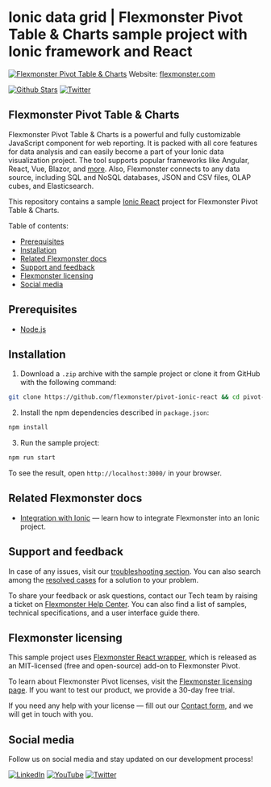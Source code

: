 # Ionic data grid | Flexmonster Pivot Table & Charts sample project with Ionic framework and React

[![Flexmonster Pivot Table & Charts](https://cdn.flexmonster.com/readmes/ionic_react.webp)](https://www.flexmonster.com?r=sample_ion_react)
Website: [flexmonster.com](https://www.flexmonster.com?r=sample_ion_react)

[![Github Stars](https://img.shields.io/github/stars/flexmonster?style=social)](https://github.com/flexmonster) [![Twitter](https://img.shields.io/twitter/follow/Flexmonster?style=social)](https://twitter.com/Flexmonster)

## Flexmonster Pivot Table & Charts

Flexmonster Pivot Table & Charts is a powerful and fully customizable JavaScript component for web reporting. It is packed with all core features for data analysis and can easily become a part of your Ionic data visualization project. The tool supports popular frameworks like Angular, React, Vue, Blazor, and [more](https://www.flexmonster.com/doc/available-tutorials-integration?r=sample_ion_react). Also, Flexmonster connects to any data source, including SQL and NoSQL databases, JSON and CSV files, OLAP cubes, and Elasticsearch. 

This repository contains a sample [Ionic React](https://ionicframework.com/docs/react/) project for Flexmonster Pivot Table & Charts.

Table of contents:

* [Prerequisites](#prerequisites)
* [Installation](#installation)
* [Related Flexmonster docs](#related-flexmonster-docs)
* [Support and feedback](#support-and-feedback)
* [Flexmonster licensing](#flexmonster-licensing)
* [Social media](#social-media)

## Prerequisites

- [Node.js](https://nodejs.org/en/)

## Installation

1. Download a `.zip` archive with the sample project or clone it from GitHub with the following command:

```bash
git clone https://github.com/flexmonster/pivot-ionic-react && cd pivot-ionic-react
```

2. Install the npm dependencies described in `package.json`:
```bash
npm install
```

3. Run the sample project:
```bash
npm run start
```

To see the result, open `http://localhost:3000/` in your browser.

## Related Flexmonster docs

- [Integration with Ionic](https://www.flexmonster.com/doc/integration-with-ionic?r=sample_ion_react) — learn how to integrate Flexmonster into an Ionic project.

## Support and feedback

In case of any issues, visit our [troubleshooting section](https://www.flexmonster.com/doc/typical-errors?r=sample_ion_react). You can also search among the [resolved cases](https://www.flexmonster.com/technical-support?r=sample_ion_react) for a solution to your problem.

To share your feedback or ask questions, contact our Tech team by raising a ticket on [Flexmonster Help Center](https://www.flexmonster.com/help-center?r=sample_ion_react). You can also find a list of samples, technical specifications, and a user interface guide there.

## Flexmonster licensing

This sample project uses [Flexmonster React wrapper](https://github.com/flexmonster/react-flexmonster/), which is released as an MIT-licensed (free and open-source) add-on to Flexmonster Pivot.

To learn about Flexmonster Pivot licenses, visit the [Flexmonster licensing page](https://www.flexmonster.com/pivot-table-editions-and-pricing?r=sample_ion_react). 
If you want to test our product, we provide a 30-day free trial.

If you need any help with your license — fill out our [Contact form](https://www.flexmonster.com/contact-our-team?r=sample_ion_react), and we will get in touch with you.

## Social media

Follow us on social media and stay updated on our development process!

[![LinkedIn](https://img.shields.io/badge/LinkedIn-blue?style=for-the-badge&logo=linkedin&logoColor=white)](https://linkedin.com/company/flexmonster) [![YouTube](https://img.shields.io/badge/YouTube-red?style=for-the-badge&logo=youtube&logoColor=white)](https://youtube.com/user/FlexMonsterPivot) [![Twitter](https://img.shields.io/badge/Twitter-blue?style=for-the-badge&logo=twitter&logoColor=white)](https://twitter.com/flexmonster)
